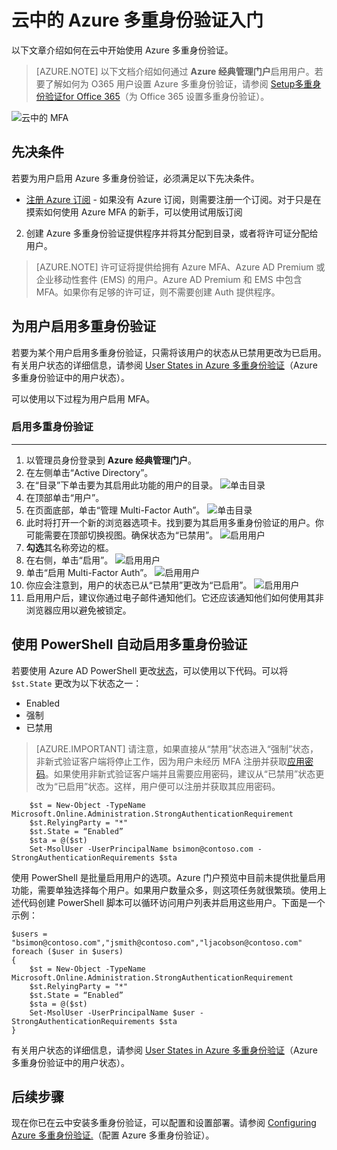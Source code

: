 <properties 
	pageTitle="云中的 Azure 多重身份验证入门" 
	description="这是与 Azure 多重身份验证相关的页面，介绍如何在云中开始使用 Azure MFA。" 
	services="multi-factor-authentication" 
	documentationCenter="" 
	authors="billmath" 
	manager="femila" 
	editor="curtand"/>  


<tags
	ms.service="multi-factor-authentication"
	ms.workload="identity"
	ms.tgt_pltfrm="na"
	ms.devlang="na"
	ms.topic="get-started-article"
	ms.date="08/15/2016"
	wacn.date="11/16/2016"
	ms.author="kgremban"/>

# 云中的 Azure 多重身份验证入门
以下文章介绍如何在云中开始使用 Azure 多重身份验证。

> [AZURE.NOTE]  以下文档介绍如何通过 **Azure 经典管理门户**启用用户。若要了解如何为 O365 用户设置 Azure 多重身份验证，请参阅 [Setup多重身份验证for Office 365](https://support.office.com/article/Set-up-multi-factor-authentication-for-Office-365-users-8f0454b2-f51a-4d9c-bcde-2c48e41621c6?ui=zh-cn&rs=zh-cn&ad=US)（为 Office 365 设置多重身份验证）。

![云中的 MFA](./media/multi-factor-authentication-get-started-cloud/mfa_in_cloud.png)

## 先决条件
若要为用户启用 Azure 多重身份验证，必须满足以下先决条件。




- [注册 Azure 订阅](/pricing/1rmb-trial-full/?form-type=identityauth/) - 如果没有 Azure 订阅，则需要注册一个订阅。对于只是在摸索如何使用 Azure MFA 的新手，可以使用试用版订阅
2. 创建 Azure 多重身份验证提供程序并将其分配到目录，或者将许可证分配给用户。

> [AZURE.NOTE]  许可证将提供给拥有 Azure MFA、Azure AD Premium 或企业移动性套件 (EMS) 的用户。Azure AD Premium 和 EMS 中包含 MFA。如果你有足够的许可证，则不需要创建 Auth 提供程序。
		

## 为用户启用多重身份验证
若要为某个用户启用多重身份验证，只需将该用户的状态从已禁用更改为已启用。有关用户状态的详细信息，请参阅 [User States in Azure 多重身份验证](/documentation/articles/multi-factor-authentication-get-started-user-states/)（Azure 多重身份验证中的用户状态）。

可以使用以下过程为用户启用 MFA。

### 启用多重身份验证
--------------------------------------------------------------------------------
1.  以管理员身份登录到 **Azure 经典管理门户**。
2.  在左侧单击“Active Directory”。
3.  在“目录”下单击要为其启用此功能的用户的目录。
![单击目录](./media/multi-factor-authentication-get-started-cloud/directory1.png)
4.  在顶部单击“用户”。
5.  在页面底部，单击“管理 Multi-Factor Auth”。
![单击目录](./media/multi-factor-authentication-get-started-cloud/manage1.png)
6.  此时将打开一个新的浏览器选项卡。找到要为其启用多重身份验证的用户。你可能需要在顶部切换视图。确保状态为“已禁用”。
![启用用户](./media/multi-factor-authentication-get-started-cloud/enable1.png)
7.  **勾选**其名称旁边的框。
7.  在右侧，单击“启用”。
![启用用户](./media/multi-factor-authentication-get-started-cloud/user1.png)
8.  单击“启用 Multi-Factor Auth”。
![启用用户](./media/multi-factor-authentication-get-started-cloud/enable2.png)
9.  你应会注意到，用户的状态已从“已禁用”更改为“已启用”。
![启用用户](./media/multi-factor-authentication-get-started-cloud/user.png)
10.  启用用户后，建议你通过电子邮件通知他们。它还应该通知他们如何使用其非浏览器应用以避免被锁定。


## 使用 PowerShell 自动启用多重身份验证

若要使用 Azure AD PowerShell 更改[状态](/documentation/articles/multi-factor-authentication-whats-next/)，可以使用以下代码。可以将 `$st.State` 更改为以下状态之一：


- Enabled
- 强制
- 已禁用

> [AZURE.IMPORTANT]  请注意，如果直接从“禁用”状态进入“强制”状态，非新式验证客户端将停止工作，因为用户未经历 MFA 注册并获取[应用密码](/documentation/articles/multi-factor-authentication-whats-next/#app-passwords/)。如果使用非新式验证客户端并且需要应用密码，建议从“已禁用”状态更改为“已启用”状态。这样，用户便可以注册并获取其应用密码。
		
		$st = New-Object -TypeName Microsoft.Online.Administration.StrongAuthenticationRequirement
		$st.RelyingParty = "*"
		$st.State = “Enabled”
		$sta = @($st)
		Set-MsolUser -UserPrincipalName bsimon@contoso.com -StrongAuthenticationRequirements $sta

使用 PowerShell 是批量启用用户的选项。Azure 门户预览中目前未提供批量启用功能，需要单独选择每个用户。如果用户数量众多，则这项任务就很繁琐。使用上述代码创建 PowerShell 脚本可以循环访问用户列表并启用这些用户。下面是一个示例：
    
    $users = "bsimon@contoso.com","jsmith@contoso.com","ljacobson@contoso.com"
    foreach ($user in $users)
    {
    	$st = New-Object -TypeName Microsoft.Online.Administration.StrongAuthenticationRequirement
    	$st.RelyingParty = "*"
    	$st.State = “Enabled”
    	$sta = @($st)
    	Set-MsolUser -UserPrincipalName $user -StrongAuthenticationRequirements $sta
    }


有关用户状态的详细信息，请参阅 [User States in Azure 多重身份验证](/documentation/articles/multi-factor-authentication-get-started-user-states/)（Azure 多重身份验证中的用户状态）。

## 后续步骤
现在你已在云中安装多重身份验证，可以配置和设置部署。请参阅 [Configuring Azure 多重身份验证.](/documentation/articles/multi-factor-authentication-whats-next/)（配置 Azure 多重身份验证）。

<!---HONumber=Mooncake_1107_2016-->
